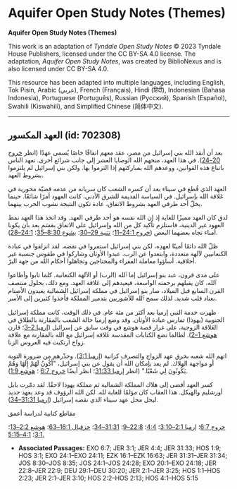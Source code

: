 # Aquifer Open Study Notes (Themes)

**Aquifer Open Study Notes (Themes)**

This work is an adaptation of *Tyndale Open Study Notes* © 2023 Tyndale House Publishers, licensed under the CC BY\-SA 4\.0 license. The adaptation, *Aquifer Open Study Notes*, was created by BiblioNexus and is also licensed under CC BY\-SA 4\.0\.

This resource has been adapted into multiple languages, including English, Tok Pisin, Arabic (عربي), French (Français), Hindi (हिंदी), Indonesian (Bahasa Indonesia), Portuguese (Português), Russian (Русский), Spanish (Español), Swahili (Kiswahili), and Simplified Chinese (简体中文).



--------------------------------

## العهد المكسور (id: 702308)

بعد أن أنقذ الله بني إسرائيل من مصر، عقد معهم اتفاقًا خاصًا يُسمى عهدًا (انظر [خروج 20–24](https://ref.ly/Exod20:1-Exod24:18)). في هذا العهد، منحهم الله الوصايا العشر إلى جانب شرائع أخرى. تعهد الناس باتباع هذه القوانين، ووعدهم الله بمباركتهم إذا التزموا بها. ولكن بني إسرائيل لم يلتزموا بشروط العهد.

العهد الذي قُطع في سيناء بعد أن كسره الشعب كان سريانه من عدمه قضيّة محورية في عَلاقة الله بإسرائيل. في السياسة القديمة للشرق الأدنى، كانت العهود أمرًا شائعًا. حينما يخلّ أحد طرفي العهد بشروط الاتفاق، عادة تكون النتيجة نشوب الحرب بينهما.

لدق كان العهد مميزًا للغاية إذ إن الله نفسه هو أحد طرفي العهد. وقد اتخذ هذا العهد نمط العهود غير الدينية، فاستلزم تأكيد كل من الله وإسرائيل على الاتفاق بقسَم يعد بأن يكونا أمناء تجاه بعضهما البعض ([خروج 24:1–11](https://ref.ly/Exod24:1-Exod24:11)؛ [تثنية 29–30](https://ref.ly/Deut29:1-Deut30:20)؛ [يشوع 8:30–35](https://ref.ly/Josh8:30-Josh8:35)؛ [24:1–28](https://ref.ly/Josh24:1-Josh24:28)).

ظلّ الله دائمًا أمينًا لعهدِه، لكن بني إسرائيل استمروا في نقضه. لقد انزلقوا في عبادة الكنعانيين لآلهة متعددة، وابتعدوا عن الرب. عبدوا الأوثان وشاركوا في طقوس جنسية غير أخلاقية. أساؤوا معاملة الفقراء والمحتاجين وتجاهلوا أحكام الله من جهة البرّ.

على مدى قرون، عبد بنو إسرائيل إما ٱلله (الرب) أو الآلهة الكنعانية. كلما تابوا وأطاعوا ٱلله، كان يقبلهم برحمته الواسعة، فيعيدهم إلى عَلاقة العهد. ومع ذلك، بحلول منتصف القرن السابع قبل الميلاد، صار بنو إسرائيل في مملكة إسرائيل الشمالية يعبدون الأصنام بعناد قلب شديد. لذلك سمح ٱلله للآشوريين بتدمير المملكة فأخذوا كثيرين إلى الأسر.

ظهرت خدمة النبي إرميا بعد أكثر من مئة عام. في ذلك الوقت، كانت مملكة إسرائيل الجنوبية (يهوذا) تمارس عبادة الأوثان. وقد وضع إرميا حالة الشعب بالمقارنة بالطلاق في العَلاقة الزوجية، على غرار قصة هوشع في وقت سابق عن إسرائيل ([إرميا 2–3](https://ref.ly/Jer2:1-Jer3:25)؛ قارن [هوشع 1–2](https://ref.ly/Hos1:1-Hos2:23)). لطالما تضع الكتابات المقدسة عَلاقة إسرائيل مع الله بالمقارنة مع علاقة زواج ارتكبت فيه العروس الزنا.

اتهم الله شعبه بخرق عهد الزواج والتصرف كزانية ([إرميا 3:1](https://ref.ly/Jer3:1)). وحذّرهم من ضرورة التوبة أو مواجهة الهلاك. لم يعد بإمكان الله أن يقول عن بني إسرائيل، "أَكُونُ لَهُمْ إِلَهًا وَهُمْ يَكُونُونَ لِي شَعْبًا." (انظر [إرميا 31:33](https://ref.ly/Jer31:33)؛ انظر أيضًا [خروج 6:7](https://ref.ly/Exod6:7) ؛ [هوشع 1:9](https://ref.ly/Hos1:9)).

كسر العهد أفضى إلى هلاك المملكة الشمالية ثم مملكة يهوذا لاحقًا. لقد دمّرت بابل أورشليم والهيكل. هذا العقاب كان مؤلمًا للغاية لله. لكن الله الرؤوف قد وعد بعهد جديد ليحل محل عهد سيناء الذي نقضه إسرائيل ([إرميا 31:31–34](https://ref.ly/Jer31:31-Jer31:34)).

مقاطع كتابية لدراسة أعمق

[خروج 6:7](https://ref.ly/Exod6:7)؛ [إرميا 2:1–3:10](https://ref.ly/Jer2:1-Jer3:10)؛ [4:4](https://ref.ly/Jer4:4)؛ [22:8–9](https://ref.ly/Jer22:8-Jer22:9)؛ [31:31–34](https://ref.ly/Jer31:31-Jer31:34)؛ [حزقيال 16:1–63](https://ref.ly/Ezek16:1-Ezek16:63)؛ [هوشع 2:2–13](https://ref.ly/Hos2:2-Hos2:13)؛ [3:1](https://ref.ly/Hos3:1)؛ [4:1–5:15\.](https://ref.ly/Hos4:1-Hos5:15)

* **Associated Passages:** EXO 6:7; JER 3:1; JER 4:4; JER 31:33; HOS 1:9; HOS 3:1; EXO 24:1–EXO 24:11; EZK 16:1–EZK 16:63; JER 31:31–JER 31:34; JOS 8:30–JOS 8:35; JOS 24:1–JOS 24:28; EXO 20:1–EXO 24:18; JER 22:8–JER 22:9; DEU 29:1–DEU 30:20; JER 2:1–JER 3:25; HOS 1:1–HOS 2:23; JER 2:1–JER 3:10; HOS 2:2–HOS 2:13; HOS 4:1–HOS 5:15

